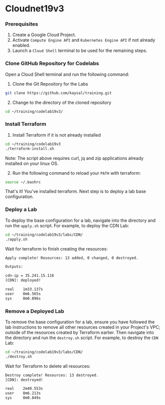 # Cloudnet19v3

### Prerequisites
1. Create a Google Cloud Project.
2. Activate `Compute Engine API` and `Kubernetes Engine API` if not already enabled.
3. Launch a `Cloud Shell` terminal to be used for the remaining steps.

### Clone GitHub Repository for Codelabs
Open a Cloud Shell terminal and run the following command:
1. Clone the Git Repository for the Labs
```sh
git clone https://github.com/kaysal/training.git
```

2. Change to the directory of the cloned repository
```sh
cd ~/training/codelab19v3/
```

### Install Terraform
1. Install Terraform if it is not already installed

```sh
cd ~/training/codelab19v3
./terraform-install.sh
```
Note: The script above requires curl, jq and zip applications already installed on your linux OS.

2. Run the following command to reload your `PATH` with terraform:
```sh
source ~/.bashrc
```
That's it! You've installed terraform.
Next step is to deploy a lab base configuration.

### Deploy a Lab
To deploy the base configuration for a lab, navigate into the directory and run the `apply.sh` script. For example, to deploy the CDN Lab:
```sh
cd ~/training/codelab19v3/labs/CDN/
./apply.sh
```
Wait for terraform to finish creating the resources:
```sh
Apply complete! Resources: 13 added, 0 changed, 0 destroyed.

Outputs:

cdn-ip = 35.241.15.116
[CDN]: deployed!

real    1m33.137s
user    0m6.565s
sys     0m0.896s
```
### Remove a Deployed Lab
To remove the base configuration for a lab, ensure you have followed the lab instructions to remove all other resources created in your Project's VPC; outside of the resources created by Terraform earlier. Then navigate into the directory and run the `destroy.sh` script.
For example, to destroy the `CDN` Lab:
```sh
cd ~/training/codelab19v3/labs/CDN/
./destroy.sh
```
Wait for Terraform to delete all resources:
```sh
Destroy complete! Resources: 13 destroyed.
[CDN]: destroyed!

real    2m40.553s
user    0m6.213s
sys     0m0.849s
```
